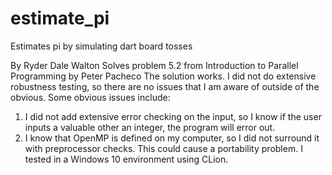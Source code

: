 # estimate_pi
Estimates pi by simulating dart board tosses

By Ryder Dale Walton
Solves problem 5.2 from Introduction to Parallel Programming by Peter Pacheco
The solution works. I did not do extensive robustness testing, so there are no issues that I am aware of outside of the obvious. 
Some obvious issues include: 
1. I did not add extensive error checking on the input, so I know if the user inputs a valuable other 
an integer, the program will error out.
2. I know that OpenMP is defined on my computer, so I did not surround it with preprocessor checks. This could cause a portability problem.
I tested in a Windows 10 environment using CLion.
